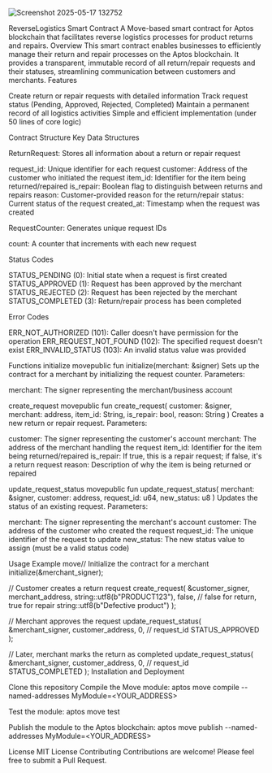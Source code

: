 
![Screenshot 2025-05-17 132752](https://github.com/user-attachments/assets/fccc1d56-afc6-409b-9dca-eb9776c7cd7e)

ReverseLogistics Smart Contract
A Move-based smart contract for Aptos blockchain that facilitates reverse logistics processes for product returns and repairs.
Overview
This smart contract enables businesses to efficiently manage their return and repair processes on the Aptos blockchain. It provides a transparent, immutable record of all return/repair requests and their statuses, streamlining communication between customers and merchants.
Features

Create return or repair requests with detailed information
Track request status (Pending, Approved, Rejected, Completed)
Maintain a permanent record of all logistics activities
Simple and efficient implementation (under 50 lines of core logic)

Contract Structure
Key Data Structures

ReturnRequest: Stores all information about a return or repair request

request_id: Unique identifier for each request
customer: Address of the customer who initiated the request
item_id: Identifier for the item being returned/repaired
is_repair: Boolean flag to distinguish between returns and repairs
reason: Customer-provided reason for the return/repair
status: Current status of the request
created_at: Timestamp when the request was created


RequestCounter: Generates unique request IDs

count: A counter that increments with each new request



Status Codes

STATUS_PENDING (0): Initial state when a request is first created
STATUS_APPROVED (1): Request has been approved by the merchant
STATUS_REJECTED (2): Request has been rejected by the merchant
STATUS_COMPLETED (3): Return/repair process has been completed

Error Codes

ERR_NOT_AUTHORIZED (101): Caller doesn't have permission for the operation
ERR_REQUEST_NOT_FOUND (102): The specified request doesn't exist
ERR_INVALID_STATUS (103): An invalid status value was provided

Functions
initialize
movepublic fun initialize(merchant: &signer)
Sets up the contract for a merchant by initializing the request counter.
Parameters:

merchant: The signer representing the merchant/business account

create_request
movepublic fun create_request(
    customer: &signer,
    merchant: address,
    item_id: String,
    is_repair: bool,
    reason: String
)
Creates a new return or repair request.
Parameters:

customer: The signer representing the customer's account
merchant: The address of the merchant handling the request
item_id: Identifier for the item being returned/repaired
is_repair: If true, this is a repair request; if false, it's a return request
reason: Description of why the item is being returned or repaired

update_request_status
movepublic fun update_request_status(
    merchant: &signer,
    customer: address,
    request_id: u64,
    new_status: u8
)
Updates the status of an existing request.
Parameters:

merchant: The signer representing the merchant's account
customer: The address of the customer who created the request
request_id: The unique identifier of the request to update
new_status: The new status value to assign (must be a valid status code)

Usage Example
move// Initialize the contract for a merchant
initialize(&merchant_signer);

// Customer creates a return request
create_request(
    &customer_signer,
    merchant_address,
    string::utf8(b"PRODUCT123"),
    false, // false for return, true for repair
    string::utf8(b"Defective product")
);

// Merchant approves the request
update_request_status(
    &merchant_signer,
    customer_address,
    0, // request_id
    STATUS_APPROVED
);

// Later, merchant marks the return as completed
update_request_status(
    &merchant_signer,
    customer_address,
    0, // request_id
    STATUS_COMPLETED
);
Installation and Deployment

Clone this repository
Compile the Move module:
aptos move compile --named-addresses MyModule=<YOUR_ADDRESS>

Test the module:
aptos move test

Publish the module to the Aptos blockchain:
aptos move publish --named-addresses MyModule=<YOUR_ADDRESS>


License
MIT License
Contributing
Contributions are welcome! Please feel free to submit a Pull Request.
